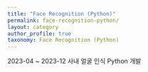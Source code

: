 ```yaml
---
title: "Face Recognition (Python)"
permalink: face-recognition-python/
layout: category
author_profile: true
taxonomy: Face Recognition (Python)
---
```


2023-04 ~ 2023-12 사내 얼굴 인식 Python 개발
